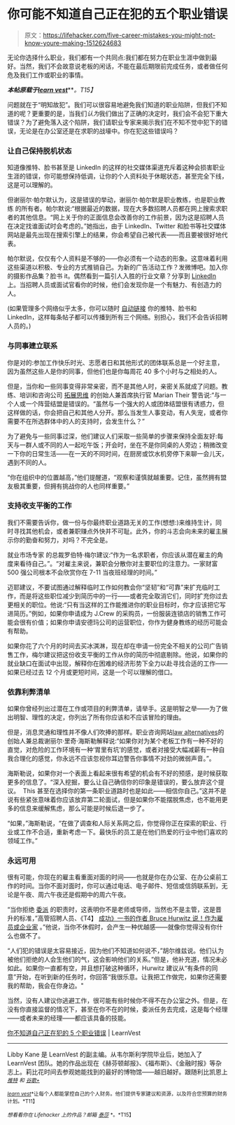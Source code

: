 # 你可能不知道自己正在犯的五个职业错误

> 原文：<https://lifehacker.com/five-career-mistakes-you-might-not-know-youre-making-1512624683>

无论你选择什么职业，我们都有一个共同点:我们都在努力在职业生涯中做到最好。当然，我们不会故意说老板的闲话，不能在最后期限前完成任务，或者做任何危及我们工作或职业的事情。



***本帖原载于***[***learn vest***](http://www.learnvest.com/2014/01/career-mistakes-not-to-make/)***。*T15】**

问题就在于“明知故犯”。我们可以很容易地避免我们知道的职业陷阱，但我们不知道的呢？更重要的是，当我们*认为*我们做出了正确的决定时，我们会不会犯下重大错误？为了避免落入这个陷阱，我们请职业专家来揭示我们在不知不觉中犯下的错误，无论是在办公室还是在求职的战壕中。你在犯这些错误吗？

### 让自己保持脱机状态

知道像推特、脸书甚至是 LinkedIn 的这样的社交媒体渠道充斥着这种会损害职业生涯的错误，你可能想保持低调，让你的个人资料处于休眠状态，甚至完全下线，这是可以理解的。

但谢丽尔·帕尔默认为，这是错误的举动，谢丽尔·帕尔默是职业教练，也是职业教练 的所有者。帕尔默说:“根据最近的数据，现在大多数招聘人员都在网上搜索求职者的其他信息。“网上关于你的正面信息会改善你的工作前景，因为这是招聘人员在决定找谁面试时会考虑的。”她指出，由于 LinkedIn、Twitter 和脸书等社交媒体网站是最先出现在搜索引擎上的结果，你会希望自己被代表——而且要被很好地代表。

帕尔默说，仅仅有个人资料是不够的——你必须有一个动态的形象。这意味着利用这些渠道以积极、专业的方式推销自己。为新的广告活动工作？发微博吧。加入你的摄影作品集？脸书 it。偶然看到一篇引人入胜的行业文章？分享到 [LinkedIn](https://lifehacker.com/how-can-i-make-linkedin-more-useful-in-landing-a-job-1066870899) 上。当招聘人员或面试官看你的时候，他们会发现你是一个有魅力、有创造力的人。

(如果管理多个网络似乎太多，你可以随时 [自动链接](http://smallbusiness.chron.com/facebook-twitter-linkedin-52410.html) 你的推特、脸书和 LinkedIn，这样每条帖子都可以传播到所有三个网络。别担心，我们不会告诉招聘人员的。)

### 与同事建立联系

你是对的:参加工作快乐时光、志愿者日和其他形式的团体联系总是一个好主意，因为虽然这些人是你的同事，但他们也是你每周花 40 多个小时与之相处的人。

但是，当你和一些同事变得非常亲密，而不是其他人时，亲密关系就成了问题。教练、培训和咨询公司 [拓展思维](http://xtho.com/) 的创始人兼首席执行官 Marian Their 警告说:“与一个人或一个阵营结盟是错误的。“虽然与一个强大的人或团体结盟很有诱惑力，但这样做的话，你会把自己和其他人分开。那么当发生人事变动，有人失宠，或者你需要不在所选群体中的人的支持时，会发生什么？”

为了避免与一些同事过深，他们建议人们采取一些简单的步骤来保持全面友好:每天与一群人或不同的人一起吃午饭；开会时，坐在不是你同桌的人旁边；稍微改变一下你的日常生活——在一天的不同时间，在厨房或饮水机旁停下来聊一会儿天，遇到不同的人。

“你在组织中的位置越高，”他们提醒道，“观察和谨慎就越重要。记住，虽然拥有盟友极其重要，但拥有挑战你的人也同样重要。”

### 支持收支平衡的工作

我们不需要告诉你，做一份与你最终职业道路无关的工作(想想:)来维持生计，同时寻找其他机会，或者兼职赚点外快并不可耻。此外，你的斗志会向未来的雇主展示你的勤奋和努力，对吗？不完全是。

就业市场专家 的总裁罗伯特·梅尔建议:“作为一名求职者，你应该从潜在雇主的角度来看待自己。”。“对雇主来说，兼职会分散你对主要职位的注意力。一家财富 500 强公司根本不会欣赏你在 7-11 当夜班经理的时间。”

迈耶建议，不要试图通过解释临时工作如何教会你“坚韧”和“可靠”来扩充临时工作，而是将这些职位减少到简历中的一行——或者完全取消它们，同时扩充你过去更相关的职位。他说:“只有当这样的工作能推进你的职业目标时，你才应该把它写进简历。”例如，如果你申请成为 J.Crew 的采购员，一份服装连锁店的销售工作可能会很有价值；如果你申请安德玛公司的运营职位，你作为健身教练的经历可能会有帮助。

如果你花了六个月的时间去买冰淇淋，现在却在申请一份完全不相关的公司广告销售工作，梅尔建议把这份收支平衡的工作从你的简历中彻底剔除。他说，如果你的就业缺口在面试中出现，解释你在困难的经济形势下全力以赴寻找合适的工作——如果已经过去 12 个月或更短时间，这是一个可以理解的借口。

### 依靠利弊清单

如果你曾经列出过潜在工作或项目的利弊清单，请举手。这是明智之举——为了做出明智、理性的决定，你列出了所有你应该和不应该冒险的理由。

但是，消息灵通和理性并不像人们吹捧的那样。职业咨询网站[law alternatives](http://lawternatives.blogspot.com/)的创始人兼总裁谢丽尔·里奇·海斯勒解释说:“如果你对为某个老板工作有一种不好的直觉，对危险的工作环境有一种‘胃里有坑’的感觉，或者对接受大幅减薪有一种自我合理化的感觉，你永远不应该忽视你耳边警告你事情不对劲的微弱声音。”。

海斯勒说，如果你对一个表面上看起来很有希望的机会有不好的预感，是时候获取更多的信息了。“深入挖掘，要么让自己确信你的印象是错误的，要么放弃这个提议。  This 甚至在选择你的第一条职业道路时也是如此——相信你自己。”这并不是说有些紧张意味着你应该放弃第二轮面试，但是如果你不能摆脱焦虑，也不能用更多的信息来缓解焦虑，那么可能是时候后退一步了。

“如果，”海斯勒说，“在做了调查和人际关系网之后，你觉得你正在探索的职业、行业或工作不合适，重新考虑一下。最快乐的员工是在他们热爱的行业中他们喜欢的领域工作。”

### 永远可用

很有可能，你现在的雇主看重面对面的时间——也就是你在办公室、在办公桌前工作的时间。当你不面对面时，你可以通过电话、电子邮件、短信或信鸽联系到，无论是午夜、周六午夜还是假期中的周六午夜。

“当你拒绝 [委派](https://lifehacker.com/how-to-get-more-involved-at-the-office-without-taking-1148891595) 的职责时，这表明你不是老师或导师，当然也不是主管，这是晋升的标准，”高管招聘人员、《T4】 [成功》一书的作者 Bruce Hurwitz 说！作为雇员或企业家](http://www.fishhookbooks.com/success---as-employee-or-entrepreneur.html) 。”他说，当你不休假时，会产生一种优越感——就像你觉得没有你什么也做不了。

“人们犯的错误是太容易接近，因为他们不知道如何说不，”胡尔维兹说。他们认为被他们拒绝的人会生他们的气，这会影响他们的关系。”但是，他补充道，情况未必如此。如果你一直都有空，并且想打破这种循环，Hurwitz 建议从“有条件的同意”开始，在听到新的任务时，你回答“我很乐意。让我把工作做完，如果你还需要我的帮助，我会在你身边。"

当然，没有人建议你逃避工作，很可能有些时候你不得不在办公室之外。但是，在没有你直接监督的情况下，甚至在你不在的时候，委派任务去完成，这是每个经理——或者未来的经理——都应该具备的技能。

[你不知道自己正在犯的 5 个职业错误](http://www.learnvest.com/2014/01/career-mistakes-not-to-make/) | LearnVest

* * *

Libby Kane 是 LearnVest 的副主编。从韦尔斯利学院毕业后，她加入了 LearnVest 团队。她的作品出现在《赫芬顿邮报》、《福布斯》、《金融时报》等杂志上。莉比花时间去参观她能找到的最好的博物馆——越旧越好。跟随利比凯恩上 [<small>*推特*</small>](http://www.twitter.com/LibbyKane) <small>*和*</small> [<small>*谷歌+*</small>](https://plus.google.com/u/0/109539035139636872319/posts)

[<small>*learn vest*</small>](https://www.learnvest.com/)<small>*让每个人都能掌控自己的个人财务。他们提供专家建议和资源，以及符合您预算的财务计划。*T11】</small>

<small>*想看看你在 Lifehacker 上的作品？邮箱*</small> [<small>*泰莎*</small>](https://mail.google.com/mail/?view=cm&fs=1&tf=1&to=tessa@lifehacker.com) <small>*。*T15】</small>